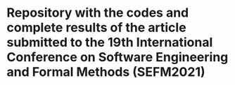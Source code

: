 # Repository with the codes and complete results of the article submitted to the 19th International Conference on Software Engineering and Formal Methods (SEFM2021)
